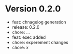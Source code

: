 # Version 0.2.0
- feat: chnagelog generation
- release: 0.2.0
- chore: ...
- feat: exec added
- chore: experement changes
- chore: x